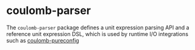 # coulomb-parser

The `coulomb-parser` package defines a unit expression parsing API and a reference unit expression DSL,
which is used by runtime I/O integrations such as
[coulomb-pureconfig](coulomb-pureconfig.md)
